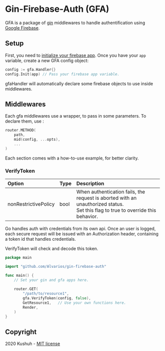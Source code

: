 # Gin-Firebase-Auth (GFA)

GFA is a package of [gin](https://github.com/gin-gonic/gin) middlewares to handle authentification using [Google Firebase](https://github.com/firebase/firebase-admin-go).

## Setup

First, you need to [initialize your firebase app](https://firebase.google.com/docs/admin/setup).
Once you have your `app` variable, create a new GFA config object:

```go
config := gfa.Handler{}
config.Init(app) // Pass your firebase app variable.
```

gfaHandler will automatically declare some firebase objects to use inside middlewares.

## Middlewares

Each gfa middlewares use a wrapper, to pass in some parameters.
To declare them, use :

```go
router.METHOD(
    path,
    mid(config, ...opts),
    ...
)
```

Each section comes with a how-to-use example, for better clarity.

### VerifyToken

| Option | Type | Description | 
| :--- | :--- | :--- |
| nonRestrictivePolicy | bool | When authentication fails, the request is aborted with an unauthorized status.<br/>Set this flag to true to override this behavior. |

Go handles auth with credentials from its own api. Once an user is logged, each
secure request will be issued with an Authorization header, containing a token id
that handles credentials.

VerifyToken will check and decode this token.

```go
package main

import "github.com/Alvarios/gin-firebase-auth"

func main() {
    // Set your gin and gfa apps here.
    
    router.GET(
        "/path/to/resource1",
        gfa.VerifyToken(config, false),
        GetResource1,   // Use your own functions here.
        Render,
    )
}
```

## Copyright
2020 Kushuh - [MIT license](https://github.com/Alvarios/gin-firebase-auth/blob/master/LICENSE)

